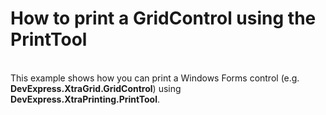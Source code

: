 # How to print a GridControl using the PrintTool


<p><br />
This example shows how you can print a Windows Forms control (e.g. <strong>DevExpress.XtraGrid</strong><strong>.</strong><strong>GridC</strong><strong>ontrol</strong>) using <strong>DevExpress.XtraPrinting</strong><strong>.PrintTool</strong>.</p>

<br/>


